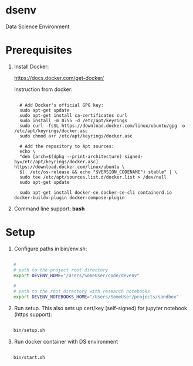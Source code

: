 # dsenv

Data Science Environment

# Prerequisites

 1. Install Docker:

    https://docs.docker.com/get-docker/

    Instruction from docker: 
    
    ```

      # Add Docker's official GPG key:
      sudo apt-get update
      sudo apt-get install ca-certificates curl
      sudo install -m 0755 -d /etc/apt/keyrings
      sudo curl -fsSL https://download.docker.com/linux/ubuntu/gpg -o /etc/apt/keyrings/docker.asc
      sudo chmod a+r /etc/apt/keyrings/docker.asc

      # Add the repository to Apt sources:
      echo \
      "deb [arch=$(dpkg --print-architecture) signed-by=/etc/apt/keyrings/docker.asc] https://download.docker.com/linux/ubuntu \
      $(. /etc/os-release && echo "$VERSION_CODENAME") stable" | \
      sudo tee /etc/apt/sources.list.d/docker.list > /dev/null
      sudo apt-get update  
      
      sudo apt-get install docker-ce docker-ce-cli containerd.io docker-buildx-plugin docker-compose-plugin
    ```

 2. Command line support: **bash**


# Setup

 1. Configure paths in bin/env.sh:

```bash

   #
   # path to the project root directory
   export DEVENV_HOME="/Users/SomeUser/code/devenv"

   #
   # path to the root directory with research notebooks
   export DEVENV_NOTEBOOKS_HOME="/Users/SomeUser/projects/sandbox"

```

 2. Run setup. This also sets up cert/key (self-signed)  for jupyter notebook (https support):

```bash

   bin/setup.sh

```

 3. Run docker container with DS environment

```bash

   bin/start.sh

```
